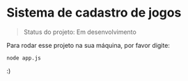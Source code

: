 <h1>Sistema de cadastro de jogos</h1>

> Status do projeto: Em desenvolvimento

Para rodar esse projeto na sua máquina, por favor digite: 


```
node app.js
```
:)